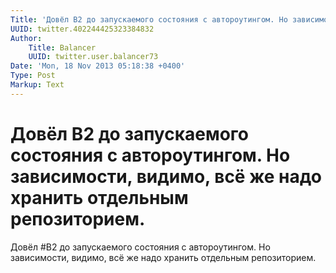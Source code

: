 ```yaml
---
Title: 'Довёл B2 до запускаемого состояния с автороутингом. Но зависимости, видимо, всё же надо хранить отдельным репозиторием.'
UUID: twitter.402244425323384832
Author:
    Title: Balancer
    UUID: twitter.user.balancer73
Date: 'Mon, 18 Nov 2013 05:18:38 +0400'
Type: Post
Markup: Text
---
```


# Довёл B2 до запускаемого состояния с автороутингом. Но зависимости, видимо, всё же надо хранить отдельным репозиторием.

Довёл #B2 до запускаемого состояния с автороутингом. Но
зависимости, видимо, всё же надо хранить отдельным
репозиторием.